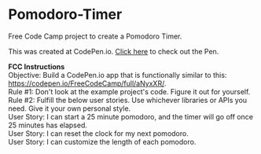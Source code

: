 # Pomodoro-Timer
Free Code Camp project to create a Pomodoro Timer. <br>

This was created at CodePen.io. <a href="http://codepen.io/domarp/pen/zBbqzr">Click here</a> to check out the Pen. 

<b>FCC Instructions</b><br>
Objective: Build a CodePen.io app that is functionally similar to this: https://codepen.io/FreeCodeCamp/full/aNyxXR/. <br>
Rule #1: Don't look at the example project's code. Figure it out for yourself.<br>
Rule #2: Fulfill the below user stories. Use whichever libraries or APIs you need. Give it your own personal style.<br>
User Story: I can start a 25 minute pomodoro, and the timer will go off once 25 minutes has elapsed.<br>
User Story: I can reset the clock for my next pomodoro.<br>
User Story: I can customize the length of each pomodoro.

